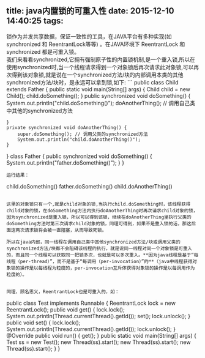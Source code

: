 title: java内置锁的可重入性
date: 2015-12-10 14:40:25
tags:
---
<div class="tip">
锁作为并发共享数据，保证一致性的工具，在JAVA平台有多种实现(如 synchronized 和 ReentrantLock等等) 。在JAVA环境下 ReentrantLock 和synchronized 都是可重入锁。
</div>
我们来看看synchronized,它拥有强制原子性的内置锁机制,是一个重入锁,所以在使用synchronized时,当一个线程请求得到一个对象锁后再次请求此对象锁,可以再次得到该对象锁,就是说在一个synchronized方法/块的内部调用本类的其他synchronized方法/块时，是永远可以拿到锁,如下:
```
public class Child extends Father {
    public static void main(String[] args) {
        Child child = new Child();
        child.doSomething();
    }
    public synchronized void doSomething() {
        System.out.println("child.doSomething()");
        doAnotherThing(); // 调用自己类中其他的synchronized方法
         
    }
    private synchronized void doAnotherThing() {
        super.doSomething(); // 调用父类的synchronized方法
        System.out.println("child.doAnotherThing()");
    }
}
class Father {
    public synchronized void doSomething() {
        System.out.println("father.doSomething()");
    }
}
```
运行结果：
```
child.doSomething()
father.doSomething()
child.doAnotherThing()
```

这里的对象锁只有一个,就是child对象的锁,当执行child.doSomething时，该线程获得child对象的锁，在doSomething方法内执行doAnotherThing时再次请求child对象的锁，因为synchronized是重入锁，所以可以得到该锁，继续在doAnotherThing里执行父类的doSomething方法时第三次请求child对象的锁，同理可得到，如果不是重入锁的话，那这后面这两次请求锁将会被一直阻塞，从而导致死锁。

所以在java内部，同一线程在调用自己类中其他synchronized方法/块或调用父类的synchronized方法/块都不会阻碍该线程的执行，就是说同一线程对同一个对象锁是可重入的，而且同一个线程可以获取同一把锁多次，也就是可以多次重入。**因为java线程是基于“每线程（per-thread）”，而不是基于“每调用（per-invocation）”的**（java中线程获得对象锁的操作是以每线程为粒度的，per-invocation互斥体获得对象锁的操作是以每调用作为粒度的）。


同理，顾名思义，ReentrantLock也是可重入的，如：
```
public class Test implements Runnable {
	ReentrantLock lock = new ReentrantLock();
	public void get() {
		lock.lock();
		System.out.println(Thread.currentThread().getId());
		set();
		lock.unlock();
	}
	public void set() {
		lock.lock();
		System.out.println(Thread.currentThread().getId());
		lock.unlock();
	}
	@Override
	public void run() {
		get();
	}
	public static void main(String[] args) {
		Test ss = new Test();
		new Thread(ss).start();
		new Thread(ss).start();
		new Thread(ss).start();
	}
}
```

